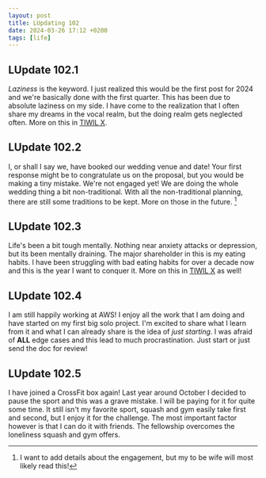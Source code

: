```yaml
---
layout: post
title: LUpdating 102
date: 2024-03-26 17:12 +0200
tags: [life]
---
```


## LUpdate 102.1
_Laziness_ is the keyword. I just realized this would be the first post for 2024 and we're basically done with the first quarter. This has been due to absolute laziness on my side. I have come to the realization that I often share my dreams in the vocal realm, but the doing realm gets neglected often. More on this in [TIWIL X](/posts/tiwil-x).

## LUpdate 102.2
I, or shall I say we, have booked our wedding venue and date! Your first response might be to congratulate us on the proposal, but you would be making a tiny mistake. We're not engaged yet! We are doing the whole wedding thing a bit non-traditional. With all the non-traditional planning, there are still some traditions to be kept. More on those in the future. [^1]

## LUpdate 102.3
Life's been a bit tough mentally. Nothing near anxiety attacks or depression, but its been mentally draining. The major shareholder in this is my eating habits. I have been struggling with bad eating habits for over a decade now and this is the year I want to conquer it. More on this in [TIWIL X](/posts/tiwil-x) as well!

## LUpdate 102.4
I am still happily working at AWS! I enjoy all the work that I am doing and have started on my first big solo project. I'm excited to share what I learn from it and what I can already share is the idea of _just starting_. I was afraid of **ALL** edge cases and this lead to much procrastination. Just start or just send the doc for review!

## LUpdate 102.5
I have joined a CrossFit box again! Last year around October I decided to pause the sport and this was a grave mistake. I will be paying for it for quite some time. It still isn't my favorite sport, squash and gym easily take first and second, but I enjoy it for the challenge. The most important factor however is that I can do it with friends. The fellowship overcomes the loneliness squash and gym offers.

[^1]: I want to add details about the engagement, but my to be wife will most likely read this!
